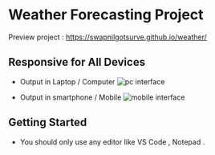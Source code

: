 # Weather Forecasting Project
Preview project : https://swapnilgotsurve.github.io/weather/
## Responsive for All Devices 
- Output in Laptop / Computer
![pc interface](https://github.com/user-attachments/assets/3b1b69e1-5e5a-4420-8ecf-e137a4633878)

- Output in smartphone / Mobile
![mobile interface](https://github.com/user-attachments/assets/28de20f0-ef8f-4e8d-94fd-f5a34079cb5a)

## Getting Started
- You should only use any editor like VS Code , Notepad .
 
